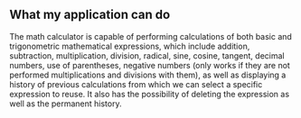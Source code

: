 ## What my application can do
The math calculator is capable of performing calculations of both basic and trigonometric mathematical expressions, which include addition, subtraction, multiplication, division, radical, sine, cosine, tangent, decimal numbers, use of parentheses, negative numbers (only works if they are not performed multiplications and divisions with them), as well as displaying a history of previous calculations from which we can select a specific expression to reuse. It also has the possibility of deleting the expression as well as the permanent history.
